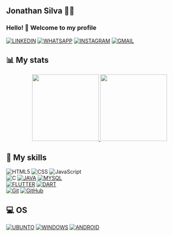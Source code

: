 ##  Jonathan Silva :man_technologist: 
    
###  <p>Hello! 👋 Welcome to my profile</p>

 <a href="https://www.linkedin.com/in/jonathan-silva-7a67a221a/" target="_blank">![LINKEDIN](https://img.shields.io/badge/-LinkedIn-%230077B5?style=for-the-badge&logo=linkedin&logoColor=white)</a>
 <a href="http://api.whatsapp.com/send?phone=558281936035" target="_blank">![WHATSAPP](https://img.shields.io/badge/WhatsApp-25D366?style=for-the-badge&logo=whatsapp&logoColor=white)</a>
 <a href="https://www.instagram.com/jonathan_silva_31_12/" target="_blank">![INSTAGRAM](https://img.shields.io/badge/Instagram-E4405F?style=for-the-badge&logo=instagram&logoColor=white)</a>
 <a href="mailto:jonathan.inja6@gmail.com" target="_blank">![GMAIL](https://img.shields.io/badge/Gmail-D14836?style=for-the-badge&logo=gmail&logoColor=white)</a>
   
## 📊 My stats

<div align="center">
  <a href="https://github.com/Jonathan-inja">
  <img height="180em" src="https://github-readme-stats.vercel.app/api?username=Jonathan-inja&count_private=true&show_icons=true&custom_title=Github%20Status&theme=algolia&layout=compact&border_radius=8"/>
  
  <img height="180em" src="https://github-readme-stats.vercel.app/api/top-langs/?username=Jonathan-inja&theme=algolia&layout=compact&custom_title=Most%20Used&border_radius=8"/>
   </a>
</div>

## 🚀 My skills
  ![HTML5](https://img.shields.io/badge/HTML5-E34F26?style=for-the-badge&logo=html5&logoColor=white)
  ![CSS](https://img.shields.io/badge/CSS3-1572B6?style=for-the-badge&logo=css3&logoColor=white)
  ![JavaScript](https://img.shields.io/badge/JavaScript-323330?style=for-the-badge&logo=javascript&logoColor=F7DF1E)   
  ![C](https://img.shields.io/badge/C-00599C?style=for-the-badge&logo=c&logoColor=white)
  <a href="https://www.java.com/pt-BR/">![JAVA](https://img.shields.io/badge/Java-ED8B00?style=for-the-badge&logo=java&logoColor=white)</a>
  <a href="https://www.mysql.com/">![MYSQL](https://img.shields.io/badge/MySQL-00000F?style=for-the-badge&logo=mysql&logoColor=white)</a>    
  <a href="https://flutter.dev/">![FLUTTER](https://img.shields.io/badge/Flutter-02569B?style=for-the-badge&logo=flutter&logoColor=white)<a>
  <a href="https://dart.dev/">![DART](https://img.shields.io/badge/Dart-0175C2?style=for-the-badge&logo=dart&logoColor=white)</a>     
  <a href="https://git-scm.com/">![Git](https://img.shields.io/badge/git%20-%23F05033.svg?&style=for-the-badge&logo=git&logoColor=white)</a>
  <a href="https://github.com/">![GitHub](https://img.shields.io/badge/github%20-%23121011.svg?&style=for-the-badge&logo=github&logoColor=white)</a>

## 💻 OS
  <a href="https://ubuntu.com/">![UBUNTO](https://img.shields.io/badge/Ubuntu-E95420?style=for-the-badge&logo=ubuntu&logoColor=white)</a>
  <a href="https://www.microsoft.com/pt-br/windows">![WINDOWS](https://img.shields.io/badge/Windows-0078D6?style=for-the-badge&logo=windows&logoColor=white)</a>
  <a href="https://www.android.com/">![ANDROID](https://img.shields.io/badge/Android-3DDC84?style=for-the-badge&logo=android&logoColor=white)</a>



